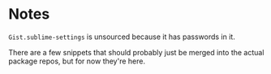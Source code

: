 # Notes

`Gist.sublime-settings` is unsourced because it has passwords in it.

There are a few snippets that should probably just be merged into the actual package repos, but for now they're here.
